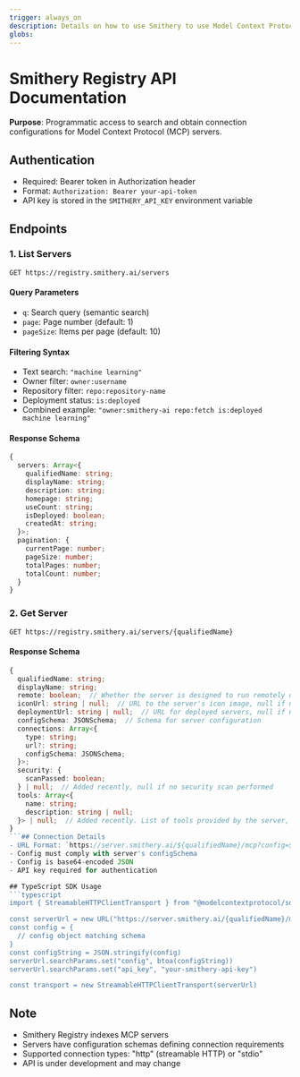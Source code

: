 ```yaml
---
trigger: always_on
description: Details on how to use Smithery to use Model Context Protocol (MCP) servers
globs:
---
```


# Smithery Registry API Documentation

**Purpose**: Programmatic access to search and obtain connection configurations for Model Context Protocol (MCP) servers.

## Authentication

- Required: Bearer token in Authorization header
- Format: `Authorization: Bearer your-api-token`
- API key is stored in the `SMITHERY_API_KEY` environment variable

## Endpoints

### 1. List Servers

```http
GET https://registry.smithery.ai/servers
```

#### Query Parameters

- `q`: Search query (semantic search)
- `page`: Page number (default: 1)
- `pageSize`: Items per page (default: 10)

#### Filtering Syntax

- Text search: `"machine learning"`
- Owner filter: `owner:username`
- Repository filter: `repo:repository-name`
- Deployment status: `is:deployed`
- Combined example: `"owner:smithery-ai repo:fetch is:deployed machine learning"`

#### Response Schema

```typescript
{
  servers: Array<{
    qualifiedName: string;
    displayName: string;
    description: string;
    homepage: string;
    useCount: string;
    isDeployed: boolean;
    createdAt: string;
  }>;
  pagination: {
    currentPage: number;
    pageSize: number;
    totalPages: number;
    totalCount: number;
  }
}
```

### 2. Get Server

```http
GET https://registry.smithery.ai/servers/{qualifiedName}
```

#### Response Schema

````typescript
{
  qualifiedName: string;
  displayName: string;
  remote: boolean;  // Whether the server is designed to run remotely or locally
  iconUrl: string | null;  // URL to the server's icon image, null if not set
  deploymentUrl: string | null;  // URL for deployed servers, null if not deployed
  configSchema: JSONSchema;  // Schema for server configuration
  connections: Array<{
    type: string;
    url?: string;
    configSchema: JSONSchema;
  }>;
  security: {
    scanPassed: boolean;
  } | null;  // Added recently, null if no security scan performed
  tools: Array<{
    name: string;
    description: string | null;
  }> | null;  // Added recently. List of tools provided by the server, null if not retrieved
}
```## Connection Details
- URL Format: `https://server.smithery.ai/${qualifiedName}/mcp?config=${base64encode(config)}&api_key=${smithery_api_key}`
- Config must comply with server's configSchema
- Config is base64-encoded JSON
- API key required for authentication

## TypeScript SDK Usage
```typescript
import { StreamableHTTPClientTransport } from "@modelcontextprotocol/sdk/client/streamableHttp.js"

const serverUrl = new URL("https://server.smithery.ai/{qualifiedName}/mcp")
const config = {
  // config object matching schema
}
const configString = JSON.stringify(config)
serverUrl.searchParams.set("config", btoa(configString))
serverUrl.searchParams.set("api_key", "your-smithery-api-key")

const transport = new StreamableHTTPClientTransport(serverUrl)
````

## Note

- Smithery Registry indexes MCP servers
- Servers have configuration schemas defining connection requirements
- Supported connection types: "http" (streamable HTTP) or "stdio"
- API is under development and may change
